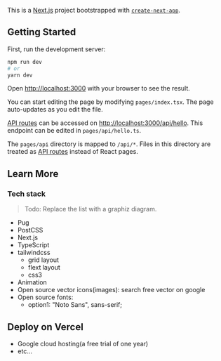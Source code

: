 This is a [Next.js](https://nextjs.org/) project bootstrapped with [`create-next-app`](https://github.com/vercel/next.js/tree/canary/packages/create-next-app).

## Getting Started

First, run the development server:

```bash
npm run dev
# or
yarn dev
```

Open [http://localhost:3000](http://localhost:3000) with your browser to see the result.

You can start editing the page by modifying `pages/index.tsx`. The page auto-updates as you edit the file.

[API routes](https://nextjs.org/docs/api-routes/introduction) can be accessed on [http://localhost:3000/api/hello](http://localhost:3000/api/hello). This endpoint can be edited in `pages/api/hello.ts`.

The `pages/api` directory is mapped to `/api/*`. Files in this directory are treated as [API routes](https://nextjs.org/docs/api-routes/introduction) instead of React pages.

## Learn More

### Tech stack

> Todo: Replace the list with a graphiz diagram.
- Pug
- PostCSS
- Next.js
- TypeScript
- tailwindcss
  - grid layout
  - flext layout
  - css3
- Animation
- Open source vector icons(images): search free vector on google
- Open source fonts: 
  - option1: "Noto Sans", sans-serif;

## Deploy on Vercel

- Google cloud hosting(a free trial of one year)
- etc...

